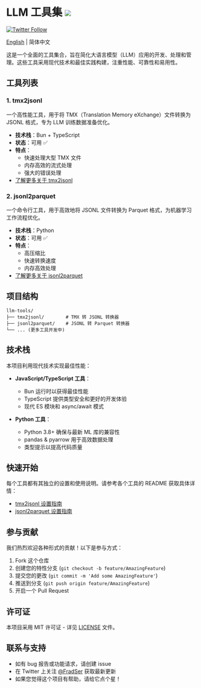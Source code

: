 # LLM 工具集 ![](https://img.shields.io/badge/A%20FRAD%20PRODUCT-WIP-yellow)

[![Twitter Follow](https://img.shields.io/twitter/follow/FradSer?style=social)](https://twitter.com/FradSer)

[English](README.md) | 简体中文

这是一个全面的工具集合，旨在简化大语言模型（LLM）应用的开发、处理和管理。这些工具采用现代技术和最佳实践构建，注重性能、可靠性和易用性。

## 工具列表

### 1. tmx2jsonl

一个高性能工具，用于将 TMX（Translation Memory eXchange）文件转换为 JSONL 格式，专为 LLM 训练数据准备优化。

- **技术栈**：Bun + TypeScript
- **状态**：可用 ✅
- **特点**：
  - 快速处理大型 TMX 文件
  - 内存高效的流式处理
  - 强大的错误处理
- [了解更多关于 tmx2jsonl](./tmx2jsonl/README.md)

### 2. jsonl2parquet

一个命令行工具，用于高效地将 JSONL 文件转换为 Parquet 格式，为机器学习工作流程优化。

- **技术栈**：Python
- **状态**：可用 ✅
- **特点**：
  - 高压缩比
  - 快速转换速度
  - 内存高效处理
- [了解更多关于 jsonl2parquet](./jsonl2parquet/README.md)

## 项目结构

```
llm-tools/
├── tmx2jsonl/        # TMX 转 JSONL 转换器
├── jsonl2parquet/    # JSONL 转 Parquet 转换器
└── ... (更多工具开发中)
```

## 技术栈

本项目利用现代技术实现最佳性能：

- **JavaScript/TypeScript 工具**：
  - Bun 运行时以获得最佳性能
  - TypeScript 提供类型安全和更好的开发体验
  - 现代 ES 模块和 async/await 模式
  
- **Python 工具**：
  - Python 3.8+ 确保与最新 ML 库的兼容性
  - pandas & pyarrow 用于高效数据处理
  - 类型提示以提高代码质量

## 快速开始

每个工具都有其独立的设置和使用说明。请参考各个工具的 README 获取具体详情：

- [tmx2jsonl 设置指南](./tmx2jsonl/README.md)
- [jsonl2parquet 设置指南](./jsonl2parquet/README.md)

## 参与贡献

我们热烈欢迎各种形式的贡献！以下是参与方式：

1. Fork 这个仓库
2. 创建您的特性分支 (`git checkout -b feature/AmazingFeature`)
3. 提交您的更改 (`git commit -m 'Add some AmazingFeature'`)
4. 推送到分支 (`git push origin feature/AmazingFeature`)
5. 开启一个 Pull Request

## 许可证

本项目采用 MIT 许可证 - 详见 [LICENSE](LICENSE) 文件。

## 联系与支持

- 如有 bug 报告或功能请求，请创建 issue
- 在 Twitter 上关注 [@FradSer](https://twitter.com/FradSer) 获取最新更新
- 如果您觉得这个项目有帮助，请给它点个星！ 
